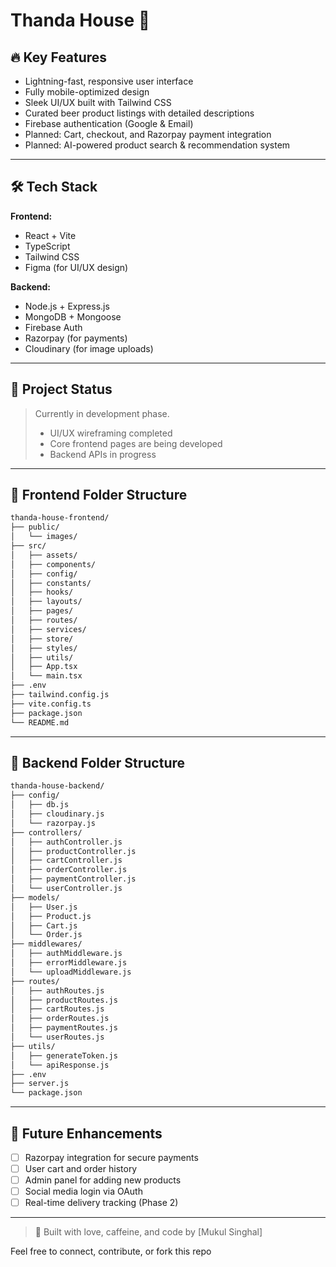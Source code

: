 # Thanda House 🍻


## 🔥 Key Features

* Lightning-fast, responsive user interface
* Fully mobile-optimized design
* Sleek UI/UX built with Tailwind CSS
* Curated beer product listings with detailed descriptions
* Firebase authentication (Google & Email)
* Planned: Cart, checkout, and Razorpay payment integration
* Planned: AI-powered product search & recommendation system

---

## 🛠️ Tech Stack

**Frontend:**

* React + Vite
* TypeScript
* Tailwind CSS
* Figma (for UI/UX design)

**Backend:**

* Node.js + Express.js
* MongoDB + Mongoose
* Firebase Auth
* Razorpay (for payments)
* Cloudinary (for image uploads)

---

## 🚧 Project Status

> Currently in development phase.
>
> * UI/UX wireframing completed
> * Core frontend pages are being developed
> * Backend APIs in progress

---

## 📁 Frontend Folder Structure

```bash
thanda-house-frontend/
├── public/
│   └── images/
├── src/
│   ├── assets/
│   ├── components/
│   ├── config/
│   ├── constants/
│   ├── hooks/
│   ├── layouts/
│   ├── pages/
│   ├── routes/
│   ├── services/
│   ├── store/
│   ├── styles/
│   ├── utils/
│   ├── App.tsx
│   └── main.tsx
├── .env
├── tailwind.config.js
├── vite.config.ts
├── package.json
└── README.md
```

---

## 🧰 Backend Folder Structure

```bash
thanda-house-backend/
├── config/
│   ├── db.js
│   ├── cloudinary.js
│   └── razorpay.js
├── controllers/
│   ├── authController.js
│   ├── productController.js
│   ├── cartController.js
│   ├── orderController.js
│   ├── paymentController.js
│   └── userController.js
├── models/
│   ├── User.js
│   ├── Product.js
│   ├── Cart.js
│   └── Order.js
├── middlewares/
│   ├── authMiddleware.js
│   ├── errorMiddleware.js
│   └── uploadMiddleware.js
├── routes/
│   ├── authRoutes.js
│   ├── productRoutes.js
│   ├── cartRoutes.js
│   ├── orderRoutes.js
│   ├── paymentRoutes.js
│   └── userRoutes.js
├── utils/
│   ├── generateToken.js
│   └── apiResponse.js
├── .env
├── server.js
└── package.json
```

---

## 🎨 Future Enhancements

* [ ] Razorpay integration for secure payments
* [ ] User cart and order history
* [ ] Admin panel for adding new products
* [ ] Social media login via OAuth
* [ ] Real-time delivery tracking (Phase 2)

---


> 🍻 Built with love, caffeine, and code by [Mukul Singhal]

Feel free to connect, contribute, or fork this repo 
